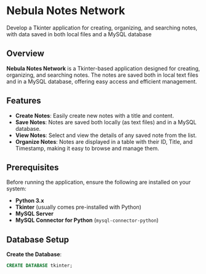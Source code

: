  
# Nebula Notes Network
Develop a Tkinter application for creating, organizing, and searching notes, with data saved in both local files and a MySQL database
## Overview

**Nebula Notes Network** is a Tkinter-based application designed for creating, organizing, and searching notes. The notes are saved both in local text files and in a MySQL database, offering easy access and efficient management.

## Features

- **Create Notes**: Easily create new notes with a title and content.
- **Save Notes**: Notes are saved both locally (as text files) and in a MySQL database.
- **View Notes**: Select and view the details of any saved note from the list.
- **Organize Notes**: Notes are displayed in a table with their ID, Title, and Timestamp, making it easy to browse and manage them.

## Prerequisites

Before running the application, ensure the following are installed on your system:

- **Python 3.x**
- **Tkinter** (usually comes pre-installed with Python)
- **MySQL Server**
- **MySQL Connector for Python** (`mysql-connector-python`)

## Database Setup

 **Create the Database**:
   ```sql
   CREATE DATABASE tkinter;
